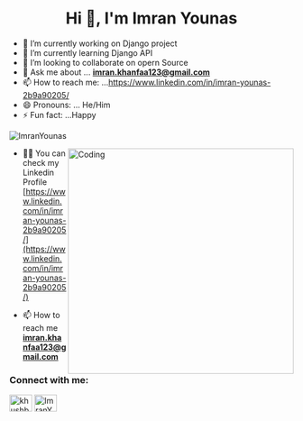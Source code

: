 
<!-- <img src="https://github.com/NumanAnees/NumanAnees/blob/master/hello.gif" alt = "hello" width="40px" height="40px"> -->
<h1 align="center">Hi 👋, I'm Imran Younas</h1>

- 🔭 I’m currently working on Django project
- 🌱 I’m currently learning Django API
- 👯 I’m looking to collaborate on opern Source
- 💬 Ask me about ... **imran.khanfaa123@gmail.com**
- 📫 How to reach me: ...https://www.linkedin.com/in/imran-younas-2b9a90205/
- 😄 Pronouns: ... He/Him
- ⚡ Fun fact: ...Happy
<!-- [![MasterHead](https://media-exp1.licdn.com/dms/image/C4E16AQGDLURwP-MxHQ/profile-displaybackgroundimage-shrink_350_1400/0/1624432677770?e=1649894400&v=beta&t=9ftvnINumN5h6vFaR-FyTOl-2Ov9sR28qcB_c-SqH5k)](https://khushboogoel01.github.io) -->


<p align="left"> <img src="https://komarev.com/ghpvc/?username=khushboogoel01&label=Profile%20views&color=129e00&style=plastic" alt="ImranYounas" /> </p>
<img align="right" alt="Coding" width="400" src="https://github.com/mhmzdev/mhmzdev/blob/master/code.gif">

- 👨‍💻 You can check my Linkedin Profile [https://www.linkedin.com/in/imran-younas-2b9a90205/](https://www.linkedin.com/in/imran-younas-2b9a90205/)

- 📫 How to reach me **imran.khanfaa123@gmail.com**


<h3 align="left">Connect with me:</h3>
<p align="left">
<a href="https://twitter.com/Fact94775093?t=LUAylikDHinu3FpBSwDWsQ&s=09" target="blank"><img align="center" src="https://cdn.jsdelivr.net/npm/simple-icons@3.0.1/icons/twitter.svg" alt="khushboogoel01" height="30" width="40" /></a>
<a href="https://www.linkedin.com/in/imran-younas-2b9a90205/" target="blank"><img align="center" src="https://cdn.jsdelivr.net/npm/simple-icons@3.0.1/icons/linkedin.svg" alt="ImranYounas" height="30" width="40" /></a>
</p>
